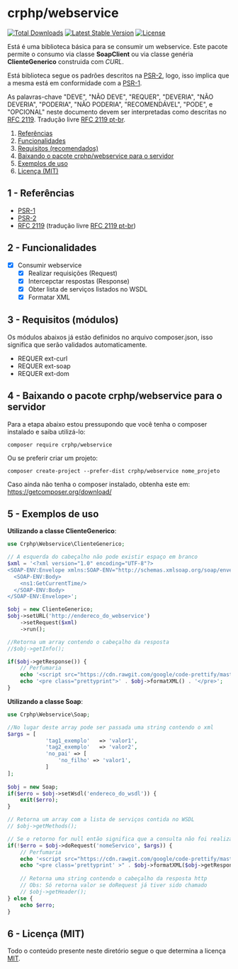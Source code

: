 # crphp/webservice

<a href="https://packagist.org/packages/crphp/webservice"><img src="https://poser.pugx.org/crphp/webservice/d/total.svg" alt="Total Downloads"></a>
<a href="https://packagist.org/packages/crphp/webservice"><img src="https://poser.pugx.org/crphp/webservice/v/stable.svg" alt="Latest Stable Version"></a>
<a href="https://packagist.org/packages/crphp/webservice"><img src="https://poser.pugx.org/crphp/webservice/license.svg" alt="License"></a>

Está é uma biblioteca básica para se consumir um webservice. Este pacote permite 
o consumo via classe **SoapClient** ou via classe genéria **ClienteGenerico** construida com *CURL*.

Está biblioteca segue os padrões descritos na [PSR-2](http://www.php-fig.org/psr/psr-2/), logo, 
isso implica que a mesma está em conformidade com a [PSR-1](http://www.php-fig.org/psr/psr-1/).

As palavras-chave "DEVE", "NÃO DEVE", "REQUER", "DEVERIA", "NÃO DEVERIA", "PODERIA", "NÃO PODERIA", 
"RECOMENDÁVEL", "PODE", e "OPCIONAL" neste documento devem ser interpretadas como descritas no 
[RFC 2119](http://tools.ietf.org/html/rfc2119). Tradução livre [RFC 2119 pt-br](http://rfc.pt.webiwg.org/rfc2119).

1. [Referências](#referencia)
1. [Funcionalidades](#funcionalidades)
1. [Requisitos (recomendados)](#requisitos)
1. [Baixando o pacote crphp/webservice para o servidor](#webservice)
1. [Exemplos de uso](#exemplos)
1. [Licença (MIT)](#licenca)

## 1 - <a id="referencias"></a>Referências

 - [PSR-1](http://www.php-fig.org/psr/psr-1/)
 - [PSR-2](http://www.php-fig.org/psr/psr-2/)
 - [RFC 2119](http://tools.ietf.org/html/rfc2119) (tradução livre [RFC 2119 pt-br](http://rfc.pt.webiwg.org/rfc2119))

## 2 - <a id="funcionalidades"></a>Funcionalidades

- [x] Consumir webservice
    - [x] Realizar requisições (Request)
    - [x] Intercepctar respostas (Response)
    - [x] Obter lista de serviços listados no WSDL
    - [x] Formatar XML

## 3 - Requisitos (módulos)

Os módulos abaixos já estão definidos no arquivo composer.json, isso significa que serão validados automaticamente.

 - REQUER ext-curl
 - REQUER ext-soap
 - REQUER ext-dom

## 4 - <a id="webservice"></a>Baixando o pacote crphp/webservice para o servidor

Para a etapa abaixo estou pressupondo que você tenha o composer instalado e saiba utilizá-lo:
```
composer require crphp/webservice
```

Ou se preferir criar um projeto:
```
composer create-project --prefer-dist crphp/webservice nome_projeto
```

Caso ainda não tenha o composer instalado, obtenha este em: https://getcomposer.org/download/

## 5 - <a id="exemplos"></a>Exemplos de uso

**Utilizando a classe ClienteGenerico**:
```php
use Crphp\Webservice\ClienteGenerico;

// A esquerda do cabeçalho não pode existir espaço em branco
$xml = '<?xml version="1.0" encoding="UTF-8"?>
<SOAP-ENV:Envelope xmlns:SOAP-ENV="http://schemas.xmlsoap.org/soap/envelope/" xmlns:ns1="http://smartbear.com">
  <SOAP-ENV:Body>
    <ns1:GetCurrentTime/>
  </SOAP-ENV:Body>
</SOAP-ENV:Envelope>';

$obj = new ClienteGenerico;
$obj->setURL('http://endereco_do_webservice')
    ->setRequest($xml)
    ->run();

//Retorna um array contendo o cabeçalho da resposta
//$obj->getInfo();

if($obj->getResponse()) {
    // Perfumaria
    echo '<script src="https://cdn.rawgit.com/google/code-prettify/master/loader/run_prettify.js"></script>';
    echo '<pre class="prettyprint">' . $obj->formatXML() . '</pre>';
}
```

**Utilizando a classe Soap**:
```php
use Crphp\Webservice\Soap;

//No lugar deste array pode ser passada uma string contendo o xml
$args = [
            'tag1_exemplo'   => 'valor1',
            'tag2_exemplo'   => 'valor2',
            'no_pai' => [
                'no_filho' => 'valor1',
            ]
];
 
$obj = new Soap;
if($erro = $obj->setWsdl('endereco_do_wsdl')) {
    exit($erro);
}

// Retorna um array com a lista de serviços contida no WSDL
// $obj->getMethods();

// Se o retorno for null então significa que a consulta não foi realizada
if(!$erro = $obj->doRequest('nomeServico', $args)) {
    // Perfumaria
    echo '<script src="https://cdn.rawgit.com/google/code-prettify/master/loader/run_prettify.js"></script>';
    echo "<pre class='prettyprint' >" . $obj->formatXML($obj->getResponse()) . "</pre>";
    
    // Retorna uma string contendo o cabeçalho da resposta http
    // Obs: Só retorna valor se doRequest já tiver sido chamado
    // $obj->getHeader();
} else {
    echo $erro;
}
```

## 6 - <a id="licenca">Licença (MIT)

Todo o conteúdo presente neste diretório segue o que determina a licença [MIT](https://github.com/fabiojaniolima/laraboot/blob/master/LICENSE).